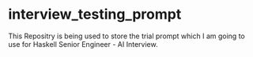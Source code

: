 # interview_testing_prompt
This Repositry is being used to store the trial prompt which I am going to use for Haskell Senior Engineer - AI Interview.
